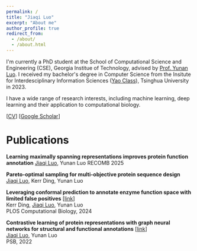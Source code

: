 ```yaml
---
permalink: /
title: "Jiaqi Luo"
excerpt: "About me"
author_profile: true
redirect_from: 
  - /about/
  - /about.html
---
```


I'm currently a PhD student at the School of Computational Science and Engineering (CSE), Georgia Institue of Technology, advised by [Prof. Yunan Luo](https://faculty.cc.gatech.edu/~yunan/). I received my bachelor's degree in Computer Science from the Insitute for Interdesciplinary Information Sciences ([Yao Class](https://iiis.tsinghua.edu.cn/yaoclass)), Tsinghua University in 2023. 

I have a wide range of research interests, including machine learning, deep learning and their application to computational biology.

[[CV](/assets/CV.pdf)]   [[Google Scholar](https://scholar.google.com/citations?user=vjgnMl0AAAAJ)]

# Publications
**Learning maximally spanning representations improves protein function annotation**
<u>Jiaqi Luo</u>, Yunan Luo
RECOMB 2025

**Pareto-optimal sampling for multi-objective protein sequence design**
<u>Jiaqi Luo</u>, Kerr Ding, Yunan Luo

**Leveraging conformal prediction to annotate enzyme function space with limited false positives**
  [[link](https://doi.org/10.1371/journal.pcbi.1012135)]  
Kerr Ding, <u>Jiaqi Luo</u>, Yunan Luo  
PLOS Computational Biology, 2024

**Contrastive learning of protein representations with graph neural networks for structural and functional annotations**
 [[link](https://doi.org/10.1142/9789811270611_0011)]  
<u>Jiaqi Luo</u>, Yunan Luo  
PSB, 2022


